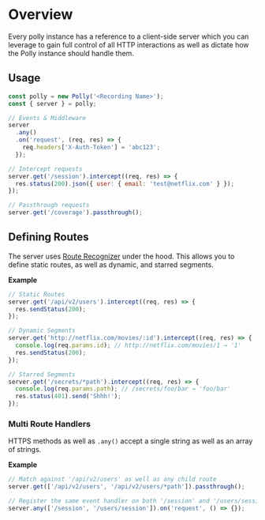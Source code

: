 # Overview

Every polly instance has a reference to a client-side server which you can leverage
to gain full control of all HTTP interactions as well as dictate how the Polly instance
should handle them.

## Usage

```js
const polly = new Polly('<Recording Name>');
const { server } = polly;

// Events & Middleware
server
  .any()
  .on('request', (req, res) => {
    req.headers['X-Auth-Token'] = 'abc123';
  });

// Intercept requests
server.get('/session').intercept((req, res) => {
  res.status(200).json({ user: { email: 'test@netflix.com' } });
});

// Passthrough requests
server.get('/coverage').passthrough();
```

## Defining Routes

The server uses [Route Recognizer](https://github.com/tildeio/route-recognizer)
under the hood. This allows you to define static routes, as well as dynamic,
and starred segments.

__Example__

```js
// Static Routes
server.get('/api/v2/users').intercept((req, res) => {
  res.sendStatus(200);
});

// Dynamic Segments
server.get('http://netflix.com/movies/:id').intercept((req, res) => {
  console.log(req.params.id); // http://netflix.com/movies/1 → '1'
  res.sendStatus(200);
});

// Starred Segments
server.get('/secrets/*path').intercept((req, res) => {
  console.log(req.params.path); // /secrets/foo/bar → 'foo/bar'
  res.status(401).send('Shhh!');
});
```

### Multi Route Handlers

HTTPS methods as well as `.any()` accept a single string
as well as an array of strings.

__Example__

```js
// Match against '/api/v2/users' as well as any child route
server.get(['/api/v2/users', '/api/v2/users/*path']).passthrough();

// Register the same event handler on both '/session' and '/users/session'
server.any(['/session', '/users/session']).on('request', () => {});
```
